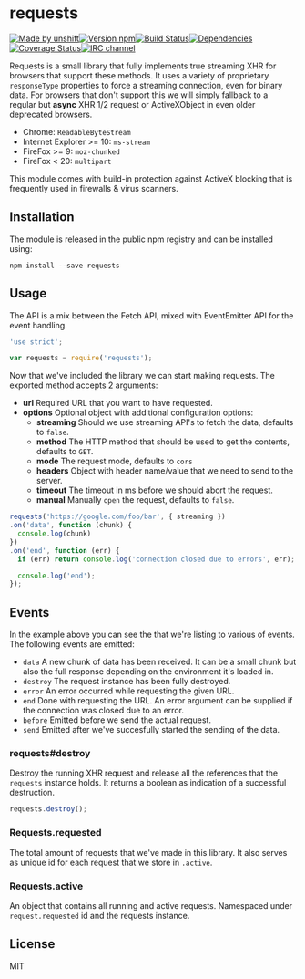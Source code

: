 # requests

[![Made by unshift][made-by]](http://unshift.io)[![Version npm][version]](http://browsenpm.org/package/requests)[![Build Status][build]](https://travis-ci.org/unshiftio/requests)[![Dependencies][david]](https://david-dm.org/unshiftio/requests)[![Coverage Status][cover]](https://coveralls.io/r/unshiftio/requests?branch=master)[![IRC channel][irc]](http://webchat.freenode.net/?channels=unshift)

[made-by]: https://img.shields.io/badge/made%20by-unshift-00ffcc.svg?style=flat-square
[version]: https://img.shields.io/npm/v/requests.svg?style=flat-square
[build]: https://img.shields.io/travis/unshiftio/requests/master.svg?style=flat-square
[david]: https://img.shields.io/david/unshiftio/requests.svg?style=flat-square
[cover]: https://img.shields.io/coveralls/unshiftio/requests/master.svg?style=flat-square
[irc]: https://img.shields.io/badge/IRC-irc.freenode.net%23unshift-00a8ff.svg?style=flat-square

Requests is a small library that fully implements true streaming XHR for
browsers that support these methods. It uses a variety of proprietary
`responseType` properties to force a streaming connection, even for binary data.
For browsers that don't support this we will simply fallback to a regular but
**async** XHR 1/2 request or ActiveXObject in even older deprecated browsers.

- Chrome: `ReadableByteStream`
- Internet Explorer >= 10: `ms-stream`
- FireFox >= 9: `moz-chunked`
- FireFox < 20: `multipart`

This module comes with build-in protection against ActiveX blocking that is
frequently used in firewalls & virus scanners.

## Installation

The module is released in the public npm registry and can be installed using:

```
npm install --save requests
```

## Usage

The API is a mix between the Fetch API, mixed with EventEmitter API for the
event handling.

```js
'use strict';

var requests = require('requests');
```

Now that we've included the library we can start making requests. The exported
method accepts 2 arguments:

- **url** Required URL that you want to have requested.
- **options** Optional object with additional configuration options:
  - **streaming** Should we use streaming API's to fetch the data, defaults to
  `false`.
  - **method** The HTTP method that should be used to get the contents, defaults
  to `GET`.
  - **mode** The request mode, defaults to `cors`
  - **headers** Object with header name/value that we need to send to the server.
  - **timeout** The timeout in ms before we should abort the request.
  - **manual** Manually `open` the request, defaults to `false`.

```js
requests('https://google.com/foo/bar', { streaming })
.on('data', function (chunk) {
  console.log(chunk)
})
.on('end', function (err) {
  if (err) return console.log('connection closed due to errors', err);

  console.log('end');
});
```

## Events

In the example above you can see the that we're listing to various of events.
The following events are emitted:

- `data` A new chunk of data has been received. It can be a small chunk but also
  the full response depending on the environment it's loaded in.
- `destroy` The request instance has been fully destroyed.
- `error` An error occurred while requesting the given URL.
- `end` Done with requesting the URL. An error argument can be supplied if the
  connection was closed due to an error.
- `before` Emitted before we send the actual request.
- `send` Emitted after we've succesfully started the sending of the data.

### requests#destroy

Destroy the running XHR request and release all the references that the
`requests` instance holds. It returns a boolean as indication of a successful
destruction.

```js
requests.destroy();
```

### Requests.requested

The total amount of requests that we've made in this library. It also serves as
unique id for each request that we store in `.active`.

### Requests.active

An object that contains all running and active requests. Namespaced under
`request.requested` id and the requests instance.

## License

MIT
